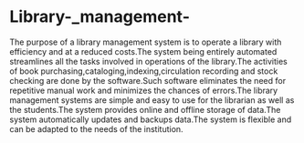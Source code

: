 # Library-_management-
The purpose of a library management system is to operate a library with efficiency and at a reduced costs.The  system being entirely automated streamlines all the tasks involved in operations of the library.The activities of book purchasing,cataloging,indexing,circulation recording and stock checking are done by the software.Such software eliminates the need for repetitive manual work and minimizes the chances of errors.The library management systems are simple and easy to use for the librarian as well as the students.The system provides online and offline storage of data.The system automatically updates and backups data.The system is flexible and can be adapted to the needs of the institution.   

